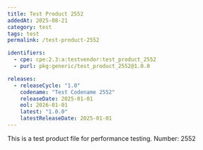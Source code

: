 ```yaml
---
title: Test Product 2552
addedAt: 2025-08-21
category: test
tags: test
permalink: /test-product-2552

identifiers:
  - cpe: cpe:2.3:a:testvendor:test_product_2552
  - purl: pkg:generic/test_product_2552@1.0.0

releases:
  - releaseCycle: "1.0"
    codename: "Test Codename 2552"
    releaseDate: 2025-01-01
    eol: 2026-01-01
    latest: "1.0.0"
    latestReleaseDate: 2025-01-01
---
```


This is a test product file for performance testing. Number: 2552
